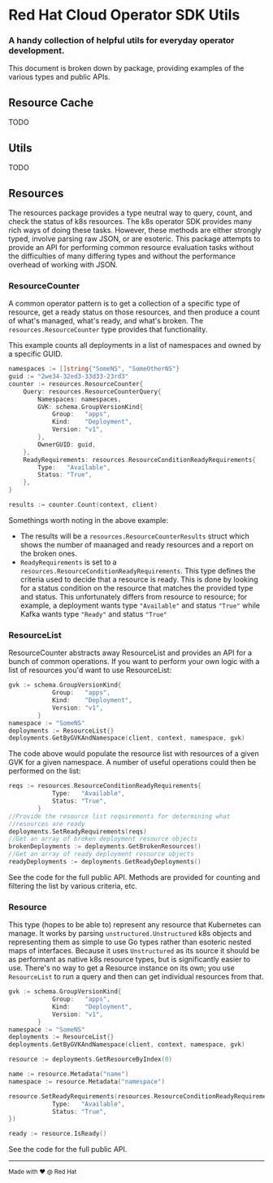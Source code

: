 # Red Hat Cloud Operator SDK Utils
### A handy collection of helpful utils for everyday operator development.
This document is broken down by package, providing examples of the various types and public APIs.

## Resource Cache
TODO

## Utils
TODO

## Resources
The resources package provides a type neutral way to query, count, and check the status of k8s resources. The k8s operator SDK provides many rich ways of doing these tasks. However, these methods are either strongly typed, involve parsing raw JSON, or are esoteric. This package attempts to provide an API for performing common resource evaluation tasks without the difficulties of many differing types and without the performance overhead of working with JSON.

### ResourceCounter
A common operator pattern is to get a collection of a specific type of resource, get a ready status on those resources, and then produce a count of what's managed, what's ready, and what's broken. The `resources.ResourceCounter` type provides that functionality.

This example counts all deployments in a list of namespaces and owned by a specific GUID.

```go
namespaces := []string{"SomeNS", "SomeOtherNS"}
guid := "2we34-32ed3-33d33-23rd3"
counter := resources.ResourceCounter{
    Query: resources.ResourceCounterQuery{
        Namespaces: namespaces,
        GVK: schema.GroupVersionKind{
            Group:   "apps",
            Kind:    "Deployment",
            Version: "v1",
        },
        OwnerGUID: guid,
    },
    ReadyRequirements: resources.ResourceConditionReadyRequirements{
        Type:   "Available",
        Status: "True",
    },
}

results := counter.Count(context, client)
```
Somethings worth noting in the above example:
* The results will be a `resources.ResourceCounterResults` struct which shows the number of maanaged and ready resources and a report on the broken ones.
* `ReadyRequirements` is set to a `resources.ResourceConditionReadyRequirements`. This type defines the criteria used to decide that a resource is ready. This is done by looking for a status condition on the resource that matches the provided type and status. This unfortunately differs from resource to resource; for example, a deployment wants type `"Available"` and status `"True"` while Kafka wants type `"Ready"` and status `"True"`

### ResourceList
ResourceCounter abstracts away ResourceList and provides an API for a bunch of common operations. If you want to perform your own logic with a list of resources you'd want to use ResourceList:

```go
gvk := schema.GroupVersionKind{
            Group:   "apps",
            Kind:    "Deployment",
            Version: "v1",
        }
namespace := "SomeNS"
deployments := ResourceList{}
deployments.GetByGVKAndNamespace(client, context, namespace, gvk)
```

The code above would populate the resource list with resources of a given GVK for a given namespace. A number of useful operations could then be performed on the list:

```go
reqs := resources.ResourceConditionReadyRequirements{
            Type:   "Available",
            Status: "True",
        }
//Provide the resource list requirements for determining what
//resources are ready
deployments.SetReadyRequirements(reqs)
//Get an array of broken deployment resource objects
brokenDeployments := deployments.GetBrokenResources()
//Get an array of ready deployment resource objects
readyDeployments := deployments.GetReadyDeployments()

```
See the code for the full public API. Methods are provided for counting and filtering the list by various criteria, etc.

### Resource
This type (hopes to be able to) represent any resource that Kubernetes can manage. It works by parsing `unstructured.Unstructured` k8s objects and representing them as simple to use Go types rather than esoteric nested maps of interfaces. Because it uses `Unstructured` as its source it should be as performant as native k8s resource types, but is significantly easier to use. There's no way to get a Resource instance on its own; you use `ResourceList` to run a query and then can get individual resources from that.

```go
gvk := schema.GroupVersionKind{
            Group:   "apps",
            Kind:    "Deployment",
            Version: "v1",
        }
namespace := "SomeNS"
deployments := ResourceList{}
deployments.GetByGVKAndNamespace(client, context, namespace, gvk)

resource := deployments.GetResourceByIndex(0)

name := resource.Metadata("name")
namespace := resource.Metadata("namespace")

resource.SetReadyRequirements(resources.ResourceConditionReadyRequirements{
            Type:   "Available",
            Status: "True",
})

ready := resource.IsReady()
```
See the code for the full public API.




---

<sub>Made with ❤️ @ Red Hat</sub>